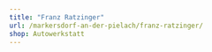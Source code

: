 ```yaml
---
title: "Franz Ratzinger"
url: /markersdorf-an-der-pielach/franz-ratzinger/
shop: Autowerkstatt
---
```

